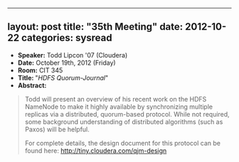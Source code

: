 
---
layout: post
title: "35th Meeting"
date: 2012-10-22
categories: sysread
---

<ul>
	<li><strong>Speaker:</strong> Todd Lipcon '07 (Cloudera)</li>
	<li><strong>Date:</strong> October 19th, 2012 (Friday)</li>
	<li><strong>Room:</strong> CIT 345</li>
	<li><strong>Title: </strong>"<em>HDFS Quorum-Journal</em>"</li>
	<li><strong>Abstract:</strong></li>
</ul>
<blockquote>Todd will present an overview of his recent work on the HDFS NameNode to make it highly available by synchronizing multiple replicas via a distributed, quorum-based protocol.  While not required, some background understanding of distributed algorithms (such as Paxos) will be helpful.

For complete details, the design document for this protocol can be found here: <a href="http://tiny.cloudera.com/qjm-design">http://tiny.cloudera.com/qjm-design</a></blockquote>
